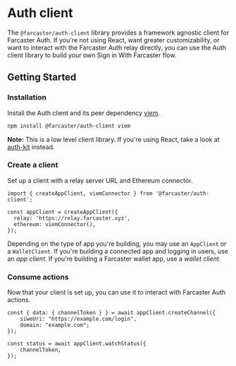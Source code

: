 # Auth client

The `@farcaster/auth-client` library provides a framework agnostic client for Farcaster Auth. If you're not using React, want greater customizability, or want to interact with the Farcaster Auth relay directly, you can use the Auth client library to build your own Sign in With Farcaster flow.

## Getting Started

### Installation

Install the Auth client and its peer dependency [viem](https://viem.sh/).

```sh
npm install @farcaster/auth-client viem
```

**Note:** This is a low level client library. If you're using React, take a look at [auth-kit](../introduction) instead.

### Create a client

Set up a client with a relay server URL and Ethereum connector.

```tsx
import { createAppClient, viemConnector } from '@farcaster/auth-client';

const appClient = createAppClient({
  relay: 'https://relay.farcaster.xyz',
  ethereum: viemConnector(),
});
```

Depending on the type of app you're building, you may use an `AppClient` or a `WalletClient`. If you're building a connected app and logging in users, use an _app client_. If you're building a Farcaster wallet app, use a _wallet client_.

### Consume actions

Now that your client is set up, you can use it to interact with Farcaster Auth actions.

```tsx
const { data: { channelToken } } = await appClient.createChannel({
    siweUri: "https://example.com/login",
    domain: "example.com";
});

const status = await appClient.watchStatus({
    channelToken,
});
```
